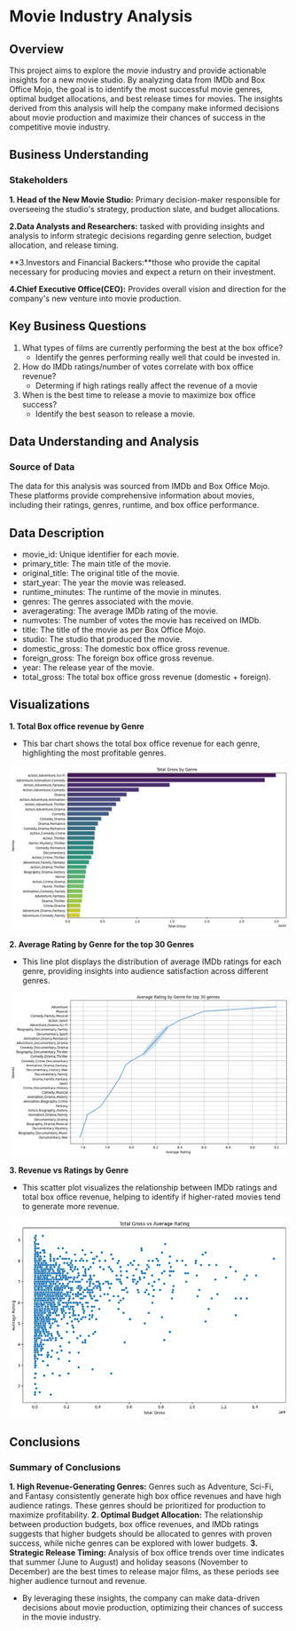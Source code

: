 
# Movie Industry Analysis

## Overview
This project aims to explore the movie industry and provide actionable insights for a new movie studio. By analyzing data from IMDb and Box Office Mojo, the goal is to identify the most successful movie genres, optimal budget allocations, and best release times for movies. The insights derived from this analysis will help the company make informed decisions about movie production and maximize their chances of success in the competitive movie industry.

## Business Understanding
### Stakeholders
**1. Head of the New Movie Studio:** Primary decision-maker responsible for overseeing the studio's strategy, production slate, and budget allocations.

**2.Data Analysts and Researchers:** tasked with providing insights and analysis to inform strategic decisions regarding genre selection, budget allocation, and release timing.

**3.Investors and Financial Backers:**those who provide the capital necessary for producing movies and expect a return on their investment.

**4.Chief Executive Office(CEO):** Provides overall vision and direction for the company's new venture into movie production. 

## Key Business Questions
1. What types of films are currently performing the best at the box office?
   - Identify the genres performing really well that could be invested in.
2. How do IMDb ratings/number of votes correlate with box office revenue?
   - Determing if high ratings really affect the revenue of a movie
3. When is the best time to release a movie to maximize box office success?
   - Identify the best season to release a movie.


## Data Understanding and Analysis
### Source of Data
The data for this analysis was sourced from IMDb and Box Office Mojo. These platforms provide comprehensive information about movies, including their ratings, genres, runtime, and box office performance.

## Data Description
   - movie_id: Unique identifier for each movie.
   - primary_title: The main title of the movie.
   - original_title: The original title of the movie.
   - start_year: The year the movie was released.
   - runtime_minutes: The runtime of the movie in minutes.
   - genres: The genres associated with the movie.
   - averagerating: The average IMDb rating of the movie.
   - numvotes: The number of votes the movie has received on IMDb.
   - title: The title of the movie as per Box Office Mojo.
   - studio: The studio that produced the movie.
   - domestic_gross: The domestic box office gross revenue.
   - foreign_gross: The foreign box office gross revenue.
   - year: The release year of the movie.
   - total_gross: The total box office gross revenue (domestic + foreign).

## Visualizations
**1. Total Box office revenue by Genre**
- This bar chart shows the total box office revenue for each genre, highlighting the most profitable genres.

![alt text](images/image-1.png)

**2. Average Rating by Genre for the top 30 Genres**
- This line plot displays the distribution of average IMDb ratings for each genre, providing insights into audience satisfaction across different genres.

![alt text](images/image-2.png)

**3. Revenue vs Ratings by Genre**
- This scatter plot visualizes the relationship between IMDb ratings and total box office revenue, helping to identify if higher-rated movies tend to generate more revenue.

![alt text](images/image-3.png)

## Conclusions
### Summary of Conclusions
**1. High Revenue-Generating Genres:** Genres such as Adventure, Sci-Fi, and Fantasy consistently generate high box office revenues and have high audience ratings. These genres should be prioritized for production to maximize profitability.
**2. Optimal Budget Allocation:** The relationship between production budgets, box office revenues, and IMDb ratings suggests that higher budgets should be allocated to genres with proven success, while niche genres can be explored with lower budgets.
**3. Strategic Release Timing:** Analysis of box office trends over time indicates that summer (June to August) and holiday seasons (November to December) are the best times to release major films, as these periods see higher audience turnout and revenue.

- By leveraging these insights, the company can make data-driven decisions about movie production, optimizing their chances of success in the movie industry.

